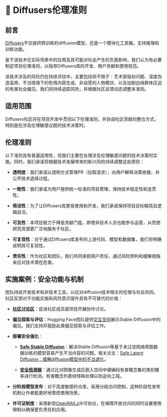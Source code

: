 <!--版权归2025年HuggingFace团队所有。保留所有权利。

根据Apache许可证2.0版（"许可证"）授权；除非符合许可证要求，否则不得使用此文件。您可以在以下网址获取许可证副本：

http://www.apache.org/licenses/LICENSE-2.0

除非适用法律要求或书面同意，本软件按"原样"分发，不附带任何明示或暗示的担保或条件。详见许可证中规定的特定语言权限和限制。
-->

# 🧨 Diffusers伦理准则

## 前言

[Diffusers](https://huggingface.co/docs/diffusers/index)不仅提供预训练的diffusion模型，还是一个模块化工具箱，支持推理和训练功能。

鉴于该技术在实际场景中的应用及其可能对社会产生的负面影响，我们认为有必要制定项目伦理准则，以指导Diffusers库的开发、用户贡献和使用规范。

该技术涉及的风险仍在持续评估中，主要包括但不限于：艺术家版权问题、深度伪造滥用、不当情境下的色情内容生成、非自愿的人物模仿、以及加剧边缘群体压迫的有害社会偏见。我们将持续追踪风险，并根据社区反馈动态调整本准则。

## 适用范围

Diffusers社区将在项目开发中贯彻以下伦理准则，并协调社区贡献的整合方式，特别是在涉及伦理敏感议题的技术决策时。

## 伦理准则

以下准则具有普遍适用性，但我们主要在处理涉及伦理敏感问题的技术决策时实施。同时，我们承诺将根据技术发展带来的新兴风险持续调整这些原则：

- **透明度**：我们承诺以透明方式管理PR（拉取请求），向用户解释决策依据，并公开技术选择过程。

- **一致性**：我们承诺为用户提供统一标准的项目管理，保持技术稳定性和连贯性。

- **简洁性**：为了让Diffusers库更易使用和开发，我们承诺保持项目目标精简且逻辑自洽。

- **可及性**：本项目致力于降低贡献门槛，即使非技术人员也能参与运营，从而使研究资源更广泛地服务于社区。

- **可复现性**：对于通过Diffusers库发布的上游代码、模型和数据集，我们将明确说明其可复现性。

- **责任性**：作为社区和团队，我们共同承担用户责任，通过风险预判和缓解措施来应对技术潜在危害。

## 实施案例：安全功能与机制

团队持续开发技术和非技术工具，以应对diffusion技术相关的伦理与社会风险。社区反馈对于功能实施和风险意识提升具有不可替代的价值：

- [**社区讨论区**](https://huggingface.co/docs/hub/repositories-pull-requests-discussions)：促进社区成员就项目开展协作讨论。

- **偏见探索与评估**：Hugging Face团队提供[交互空间](https://huggingface.co/spaces/society-ethics/DiffusionBiasExplorer)展示Stable Diffusion中的偏见。我们支持并鼓励此类偏见探索与评估工作。

- **部署安全强化**：
  
  - [**Safe Stable Diffusion**](https://huggingface.co/docs/diffusers/main/en/api/pipelines/stable_diffusion/stable_diffusion_safe)：解决Stable Diffusion等基于未过滤网络爬取数据训练的模型容易产生不当内容的问题。相关论文：[Safe Latent Diffusion：缓解diffusion模型中的不当退化](https://huggingface.co/papers/2211.05105)。

  - [**安全检测器**](https://github.com/huggingface/diffusers/blob/main/src/diffusers/pipelines/stable_diffusion/safety_checker.py)：通过比对图像生成后嵌入空间中硬编码有害概念集的类别概率进行检测。有害概念列表经特殊处理以防逆向工程。

- **分阶段模型发布**：对于高度敏感的仓库，采用分级访问控制。这种阶段性发布机制让作者能更好地管控使用场景。

- **许可证制度**：采用新型[OpenRAILs](https://huggingface.co/blog/open_rail)许可协议，在保障开放访问的同时设置使用限制以确保更负责任的应用。
